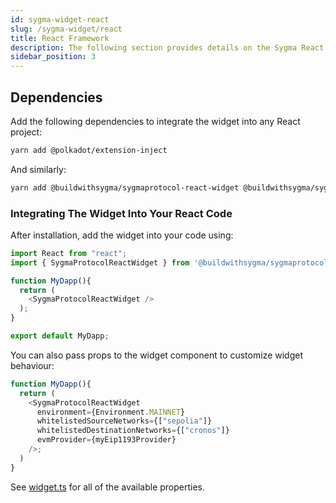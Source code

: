 ```yaml
---
id: sygma-widget-react
slug: /sygma-widget/react
title: React Framework
description: The following section provides details on the Sygma React Widget.
sidebar_position: 3
---
```


## Dependencies

Add the following dependencies to integrate the widget into any React project: 

```bash
yarn add @polkadot/extension-inject
```

And similarly:

```bash
yarn add @buildwithsygma/sygmaprotocol-react-widget @buildwithsygma/sygma-sdk-core
```

### Integrating The Widget Into Your React Code

After installation, add the widget into your code using:

```ts
import React from "react";
import { SygmaProtocolReactWidget } from '@buildwithsygma/sygmaprotocol-react-widget';

function MyDapp(){
  return (
    <SygmaProtocolReactWidget />
  );
}

export default MyDapp;
```

You can also pass props to the widget component to customize widget behaviour:

```ts
function MyDapp(){
  return (
    <SygmaProtocolReactWidget
      environment={Environment.MAINNET}
      whitelistedSourceNetworks={["sepolia"]}
      whitelistedDestinationNetworks={["cronos"]}
      evmProvider={myEip1193Provider}
    />;
  )
}
```

See [widget.ts](https://github.com/sygmaprotocol/sygma-widget/blob/main/packages/widget/src/widget.ts) for all of the available properties.
